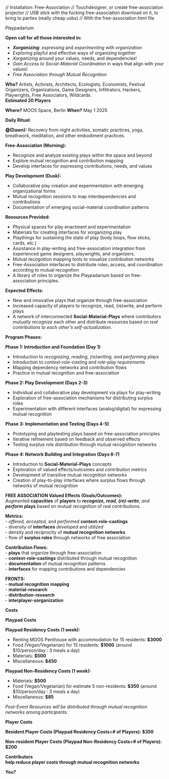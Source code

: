 // Installation: Free-Association
// Touchdesigner, or create free-association projector
// USB stick with the fucking free-association download on it, to bring to parties (really cheap usbs)
// With the free-association html file


Playpadarium

**Open call for all those interested in:** 

* ***Xorganizing***: *expressing* and *experimenting* with *organization*  
* Exploring playful and effective ways of organizing together  
* *Xorganizing* around your values, needs, and dependencies!  
* *Gain Access to Social-Material Coordination* in ways that align with your values!  
* *Free Association through Mutual Recognition*

**Who?** Artists, Activists, Architects, Ecologists, Economists, Festival Organizers, Organizations, Game Designers, Infiltrators, Hackers, Playwrights, Free Associators, Wildcards.  
**Estimated 20 Players** 

**Where?** MOOS Space, Berlin 	**When?** May 1 2025

**Daily Ritual:** 

**🌞(Dawn):** Recovery from night activities, somatic practices, yoga, breathwork, meditation, and other embodiment practices.

**Free-Association (Morning):**

* Recognize and analyze existing plays within the space and beyond
* Explore mutual recognition and contribution mapping
* Develop interfaces for expressing contributions, needs, and values

**Play Development (Dusk):**

* Collaborative play creation and experimentation with emerging organizational forms
* Mutual recognition sessions to map interdependencies and contributions
* Documentation of emerging social-material coordination patterns

**Resources Provided:** 

* Physical spaces for play enactment and experimentation  
* Materials for creating interfaces for xorganizing play  
* Playthings for sustaining the state of play (body loops, flow sticks, cards, etc.)  
* Assistance in play-writing and free-association integration from experienced game designers, playwrights, and organizers.
* Mutual recognition mapping tools to visualize contribution networks
* Free-Association interfaces to distribute roles, access, and coordination according to mutual recognition
* A library of roles to organize the Playpadarium based on free-association principles.

**Expected Effects:** 

* New and innovative plays that organize through free-association  
* Increased capacity of players to recognize, read, (re)write, and perform plays  
* A network of interconnected **Social-Material-Plays** where contributors *mutually recognize* each other and distribute resources based on *real contributions to each other's self-actualization*.

**Program Phases:** 

**Phase 1: Introduction and Foundation (Day 1)**

* Introduction to *recognizing*, *reading*, *(re)writing, and performing plays*  
* Introduction to *context-role-casting* and *role-play requirements*  
* Mapping dependency networks and contribution flows
* Practice in mutual recognition and free-association

**Phase 2: Play Development (Days 2-3)**

* Individual and collaborative play development via plays for play-writing  
* Exploration of free-association mechanisms for distributing surplus roles
* Experimentation with different interfaces (analog/digital) for expressing mutual recognition

**Phase 3: Implementation and Testing (Days 4-5)**

* Prototyping and playtesting plays based on free-association principles  
* Iterative refinement based on feedback and observed effects
* Testing surplus role distribution through mutual recognition networks

**Phase 4: Network Building and Integration (Days 6-7)**

* Introduction to **Social-Material-Plays** concepts  
* Exploration of valued effects/outcomes and contribution metrics  
* Development of transitive mutual recognition networks  
* Creation of play-to-play interfaces where surplus flows through networks of mutual recognition

**FREE ASSOCIATION Valued Effects (Goals/Outcomes):**   
*Augment*ed **capacities** of **players** to ***recognize, read***, ***(re)-write***, *and **perform*** **plays** based on mutual recognition of real contributions.

**Metrics:**  
\- *offered, accepted,* and *performed* **context-role-castings**  
\- diversity of **interfaces** *developed* and *utilized*  
\- density and reciprocity of **mutual recognition networks**  
\- flow of **surplus roles** through networks of free association

**Contribution Flows:**  
\- **plays** that organize through free-association  
\- **context-role-castings** distributed through mutual recognition  
\- **documentation** of mutual recognition patterns  
\- **interfaces** for mapping contributions and dependencies

**FRONTS:**  
\- **mutual recognition mapping**  
\- **material-research**  
\- **distribution-research**  
\- **interplayer-xorganization**

**Costs**

**Playpad Costs**

**Playpad Residency Costs (1 week):**

- Renting MOOS Penthouse with accommodation for 15 residents: **$3000**  
- Food (Vegan/Vegetarian) for 15 residents: **$1000** (around $10/person/day : 3 meals a day)  
- Materials: **$500**  
- Miscellaneous: **$450**

**Playpad Non-Residency Costs (1 week):**

- Materials: **$500**  
- Food (Vegan/Vegetarian) for estimate 5 non-residents: **$350** (around $10/person/day : 3 meals a day)  
- Miscellaneous: **$85**

*Post-Event Resources will be distributed through mutual recognition networks among participants.*

**Player Costs**

**Resident Player Costs (Playpad Residency Costs÷# of Players): $350**

**Non-resident Player Costs (Playpad Non-Residency Costs÷# of Players): $200**

**Contributors**   
**help reduce player costs through mutual recognition networks**

**You?**